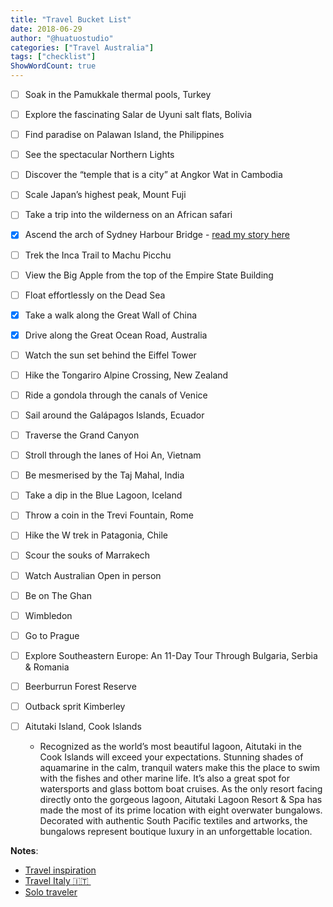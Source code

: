 ```yaml
---
title: "Travel Bucket List"
date: 2018-06-29
author: "@huatuostudio"
categories: ["Travel Australia"]
tags: ["checklist"]
ShowWordCount: true
---
```


- [ ] Soak in the Pamukkale thermal pools, Turkey

- [ ] Explore the fascinating Salar de Uyuni salt flats, Bolivia

- [ ] Find paradise on Palawan Island, the Philippines

- [ ] See the spectacular Northern Lights

- [ ] Discover the “temple that is a city” at Angkor Wat in Cambodia 

- [ ] Scale Japan’s highest peak, Mount Fuji

- [ ] Take a trip into the wilderness on an African safari

- [x] Ascend the arch of Sydney Harbour Bridge - [read my story here](https://www.huatuostudio.com/20130406harbourbridge/)

- [ ] Trek the Inca Trail to Machu Picchu

- [ ] View the Big Apple from the top of the Empire State Building 

- [ ] Float effortlessly on the Dead Sea

- [x] Take a walk along the Great Wall of China

- [x] Drive along the Great Ocean Road, Australia

- [ ] Watch the sun set behind the Eiffel Tower

- [ ] Hike the Tongariro Alpine Crossing, New Zealand

- [ ] Ride a gondola through the canals of Venice

- [ ] Sail around the Galápagos Islands, Ecuador

- [ ] Traverse the Grand Canyon

- [ ] Stroll through the lanes of Hoi An, Vietnam

- [ ] Be mesmerised by the Taj Mahal, India

- [ ] Take a dip in the Blue Lagoon, Iceland

- [ ] Throw a coin in the Trevi Fountain, Rome

- [ ] Hike the W trek in Patagonia, Chile

- [ ] Scour the souks of Marrakech

- [ ] Watch Australian Open in person

- [ ] Be on The Ghan

- [ ] Wimbledon

- [ ] Go to Prague

- [ ] Explore Southeastern Europe: An 11-Day Tour Through Bulgaria, Serbia & Romania

- [ ] Beerburrun Forest Reserve
- [ ] Outback sprit Kimberley
- [ ] Aitutaki Island, Cook Islands
  * Recognized as the world’s most beautiful lagoon, Aitutaki in the Cook Islands will exceed your expectations. Stunning shades of aquamarine in the calm, tranquil waters make this the place to swim with the fishes and other marine life. It’s also a great spot for watersports and glass bottom boat cruises. As the only resort facing directly onto the gorgeous lagoon, Aitutaki Lagoon Resort & Spa has made the most of its prime location with eight overwater bungalows. Decorated with authentic South Pacific textiles and artworks, the bungalows represent boutique luxury in an unforgettable location.

**Notes**:
  * [Travel inspiration](http://viewer.zmags.com/publication/887d966e)
  * [Travel Italy 🇮🇹 ](https://www.travelassociates.com/luxury-holidays-news/the-best-way-to-tour-italy-small-group-tours)
  * [Solo traveler](https://www.travelassociates.com/luxury-holidays-news/tips-travelling-solo)